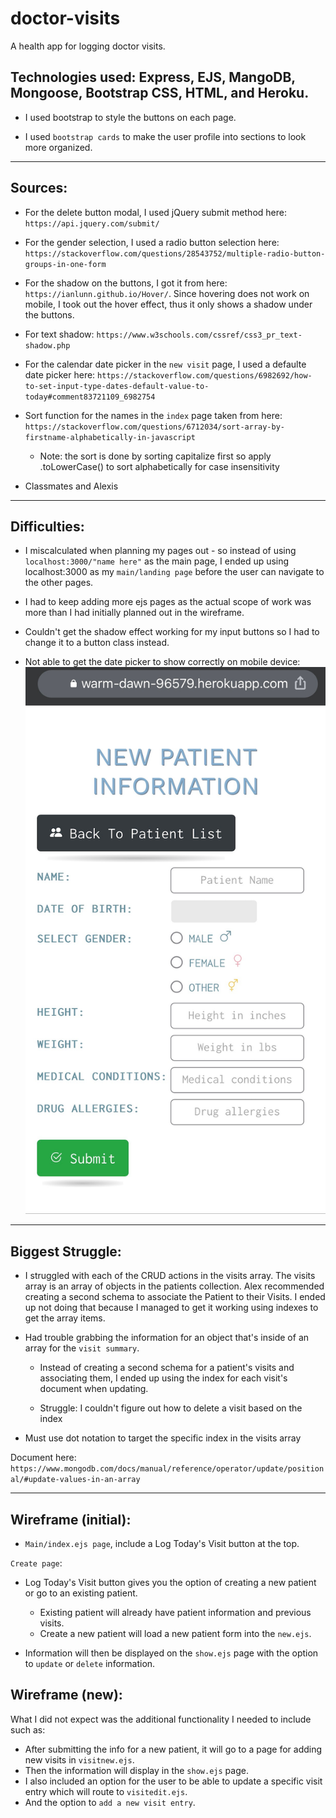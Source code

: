 # doctor-visits
A health app for logging doctor visits.

## Technologies used: Express, EJS, MangoDB, Mongoose, Bootstrap CSS, HTML, and  Heroku.

- I used bootstrap to style the buttons on each page.

- I used `bootstrap cards` to make the user profile into sections to look more organized.

----

## Sources:

- For the delete button modal, I used jQuery submit method here: `https://api.jquery.com/submit/`

- For the gender selection, I used a radio button selection here:
 `https://stackoverflow.com/questions/28543752/multiple-radio-button-groups-in-one-form`

 - For the shadow on the buttons, I got it from here: `https://ianlunn.github.io/Hover/`. Since hovering does not work on mobile, I took out the hover effect, thus it only shows a shadow under the buttons.

 - For text shadow: `https://www.w3schools.com/cssref/css3_pr_text-shadow.php`

 - For the calendar date picker in the `new visit` page, I used a defaulte date picker here: `https://stackoverflow.com/questions/6982692/how-to-set-input-type-dates-default-value-to-today#comment83721109_6982754`

- Sort function for the names in the `index` page taken from here: `https://stackoverflow.com/questions/6712034/sort-array-by-firstname-alphabetically-in-javascript`
    - Note: the sort is done by sorting capitalize first so apply .toLowerCase() to sort alphabetically for case insensitivity

 - Classmates and Alexis

----
## Difficulties:

- I miscalculated when planning my pages out - so instead of using `localhost:3000/"name here"` as the main page, I ended up using localhost:3000 as my `main/landing page` before the user can navigate to the other pages.

- I had to keep adding more ejs pages as the actual scope of work was more than I had initially planned out in the wireframe.

- Couldn't get the shadow effect working for my input buttons so I had to change it to a button class instead.

- Not able to get the date picker to show correctly on mobile device: 
![iphone screenshot](iphone-date-input-empty.png "iPhone screenshot")

----

## Biggest Struggle:

- I struggled with each of the CRUD actions in the visits array. The visits array is an array of objects in the patients collection. Alex recommended creating a second schema to associate the Patient to their Visits. I ended up not doing that because I managed to get it working using indexes to get the array items.

- Had trouble grabbing the information for an object that's inside of an array for the `visit summary`.

    - Instead of creating a second schema for a patient's visits and associating them, I ended up using the index for each visit's document when updating. 

    - Struggle: I couldn't figure out how to delete a visit based on the index

- Must use dot notation to target the specific index in the visits array

Document here: `https://www.mongodb.com/docs/manual/reference/operator/update/positional/#update-values-in-an-array`

----

## Wireframe (initial): 

- `Main/index.ejs page`, include a Log Today's Visit button at the top.

`Create page`:
- Log Today's Visit button gives you the option of creating a new patient or go to an existing patient.
    - Existing patient will already have patient information and previous visits.
    - Create a new patient will load a new patient form into the `new.ejs`.

- Information will then be displayed on the `show.ejs` page with the option to `update` or `delete` information.

## Wireframe (new):

What I did not expect was the additional functionality I needed to include such as:

 - After submitting the info for a new patient, it will go to a page for adding new visits in `visitnew.ejs`. 
 - Then the information will display in the `show.ejs` page.
 - I also included an option for the user to be able to update a specific visit entry which will route to `visitedit.ejs`.
 - And the option to `add a new visit entry`.
    